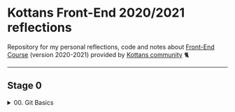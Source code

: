 # Kottans Front-End 2020/2021 reflections
Repository for my personal reflections, code and notes about [Front-End Course](https://github.com/kottans/frontend) (version 2020-2021) provided by [Kottans community](https://kottans.org/) :cat2:<hr>
## Stage 0
<details>
<summary>00. Git Basics</summary>
<hr>

### [Udacity: Version Control with Git](https://www.udacity.com/course/version-control-with-git--ud123)
#### :key: Key takeaways
#### :+1: Pros
#### :-1: Cons
#### :bulb: New
#### :gift: Suprising
#### :hammer: Useful
<hr>
</details>
